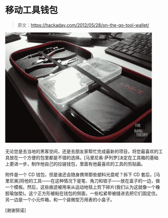 # 移动工具钱包

> 原文：<https://hackaday.com/2012/05/28/on-the-go-tool-wallet/>

![](img/61b0835b7ba508f26aece01bae4ad22c.png "on-the-go-tool-case")

无论您是去当地的黑客空间，还是去朋友家帮忙完成最新的项目，将您最喜欢的工具放在一个方便的包里都是不错的选择。[马里尼奥·萨列罗]决定在工具箱的基础上更进一步，制作他自己的拉链钱包，里面有他最喜欢的工具的剪贴画。

附件是一个 CD 钱包，但是谁还会随身携带那些塑料光盘呢？拆下 CD 套后，[马里尼奥]将他的工具——在这种情况下是笔、角刀和钳子——放在盒子的一边，做一个模板。然后，这些痕迹被用来从运动地毯上剪下碎片(我们认为这就像一个橡胶瑜伽垫)。这个正方形被粘在钱包的侧面，一些松紧带被缝进去把它们固定住。另一边是一个小元件箱，和一个装微型万用表的小盒子。

[谢谢努诺]